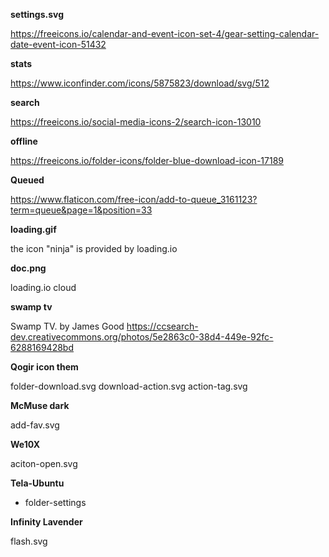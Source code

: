 **settings.svg**

https://freeicons.io/calendar-and-event-icon-set-4/gear-setting-calendar-date-event-icon-51432

**stats**

https://www.iconfinder.com/icons/5875823/download/svg/512

**search**

https://freeicons.io/social-media-icons-2/search-icon-13010

**offline**

https://freeicons.io/folder-icons/folder-blue-download-icon-17189

**Queued**

https://www.flaticon.com/free-icon/add-to-queue_3161123?term=queue&page=1&position=33


**loading.gif**

the icon "ninja" is provided by loading.io

**doc.png**

loading.io cloud

**swamp tv**

Swamp TV.
by James Good
https://ccsearch-dev.creativecommons.org/photos/5e2863c0-38d4-449e-92fc-6288169428bd

**Qogir icon them**

folder-download.svg
download-action.svg
action-tag.svg

**McMuse dark**

add-fav.svg

**We10X**

aciton-open.svg

**Tela-Ubuntu**

* folder-settings

**Infinity Lavender**

flash.svg
